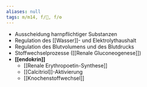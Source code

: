 ```yaml
---
aliases: null
tags: m/m14, f/🍺, f/⚙️
---
```

- Ausscheidung harnpflichtiger Substanzen
- Regulation des [[Wasser]]- und Elektrolythaushalt
- Regulation des Blutvolumens und des Blutdrucks
- Stoffwechselprozesse ([[Renale Gluconeogenese]])
- **[[endokrin]]**
	- [[Renale Erythropoetin-Synthese]]
	- [[Calcitriol]]-Aktivierung
	- [[Knochenstoffwechsel]]


